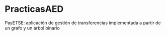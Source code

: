 # PracticasAED

PayETSE: aplicación de gestión de transferencias implementada a partir de un grafo y un árbol binario
